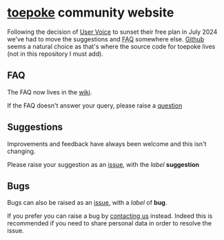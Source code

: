 # [toepoke](https://toepoke.co.uk) community website

Following the decision of [User Voice](https://uservoice.com) to sunset their free plan in July 2024 we've had to move the suggestions and <abbr title="Frequently Asked Questions">FAQ</abbr> somewhere else. [Github](https://github.com) seems a natural choice as that's where the source code for toepoke lives (not in this repository I must add).

## FAQ

The FAQ now lives in the [wiki](https://github.com/toepoke/community/wiki).

If the FAQ doesn't answer your query, please raise a [question](https://github.com/toepoke/community/issues/new?labels=question)

## Suggestions

Improvements and feedback have always been welcome and this isn't changing.

Please raise your suggestion as an [issue](https://github.com/toepoke/community/issues/new?labels=suggestion), with the _label_ **suggestion**

## Bugs

Bugs can also be raised as an [issue](https://github.com/toepoke/community/issues/new?labels=bug), with a _label_ of **bug**.

If you prefer you can raise a bug by [contacting us](https://toepoke.co.uk/about.aspx/contact) instead.  Indeed this is recommended if you need to share personal data in order to resolve the issue.


